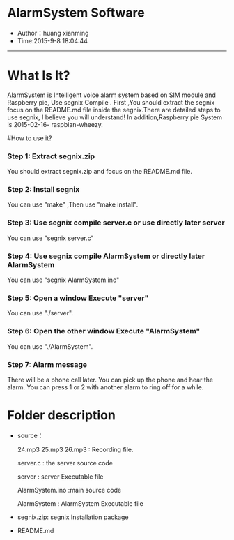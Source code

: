 
# AlarmSystem  Software

-	Author：huang xianming	
-	Time:2015-9-8 18:04:44

--------------------------------------------------------------------------------
# What Is It?
AlarmSystem is Intelligent voice alarm system based on SIM module and Raspberry
pie, Use segnix Compile . First ,You should extract the segnix focus on the 
README.md file inside the segnix.There are detailed steps to use segnix, I 
believe you will understand! In addition,Raspberry pie System is 2015-02-16-
raspbian-wheezy.

#How to use it?
### Step 1: Extract segnix.zip
You should extract segnix.zip and focus on the README.md file.

### Step 2: Install segnix
You can use "make" ,Then use "make install". 
 
### Step 3: Use segnix compile server.c or use directly later server
You can use "segnix server.c" 

### Step 4: Use segnix compile AlarmSystem or directly later AlarmSystem
You can use "segnix AlarmSystem.ino" 

### Step 5: Open a window Execute "server"
You can use "./server".

### Step 6: Open the other window Execute "AlarmSystem"
You can use "./AlarmSystem".

### Step 7: Alarm message
 There will be a phone call later. You can pick up the phone and hear the alarm.
You can press 1 or 2 with another alarm to ring off for a while.

# Folder description
-	source：
	
	24.mp3 25.mp3 26.mp3 : Recording file.

	server.c : the server source code
	
	server : server Executable file

	AlarmSystem.ino :main source code

	AlarmSystem : AlarmSystem Executable file

-	segnix.zip: segnix Installation package

-	README.md 	
